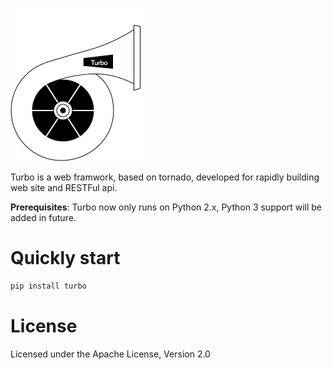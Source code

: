 
[![turbo](imgs/turbo.png)](http://wecatch.me/turbo.html)

Turbo is a web framwork, based on tornado, developed for rapidly building web site and RESTFul api.

**Prerequisites**: Turbo now only runs on Python 2.x, Python 3 support will be added in future.

# Quickly start


```bash
pip install turbo
```

# License


Licensed under the Apache License, Version 2.0



